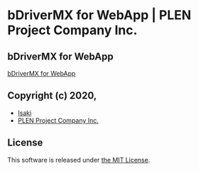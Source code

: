 ﻿bDriverMX for WebApp | PLEN Project Company Inc.
===============================================================================

## bDriverMX for WebApp

[bDriverMX for WebApp](https://plenprojectcompany.github.io/ESPRacer-webapp/)

## Copyright (c) 2020,
- [Isaki](https://github.com/IsakiMatsubara)
- [PLEN Project Company Inc.](https://plen.jp)

## License
This software is released under [the MIT License](http://opensource.org/licenses/mit-license.php).
